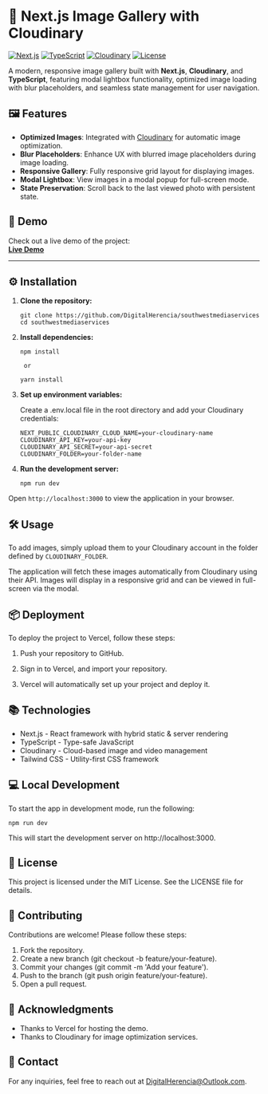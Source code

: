 # 📸 Next.js Image Gallery with Cloudinary

[![Next.js](https://img.shields.io/badge/Next.js-14.0.0-blue.svg?style=flat&logo=next.js)](https://nextjs.org/)
[![TypeScript](https://img.shields.io/badge/TypeScript-4.9-blue.svg?style=flat&logo=typescript)](https://www.typescriptlang.org/)
[![Cloudinary](https://img.shields.io/badge/Cloudinary-Enabled-yellow.svg?style=flat&logo=cloudinary)](https://cloudinary.com/)
[![License](https://img.shields.io/github/license/yourusername/your-repo.svg)](./LICENSE)

A modern, responsive image gallery built with **Next.js**, **Cloudinary**, and **TypeScript**, featuring modal lightbox functionality, optimized image loading with blur placeholders, and seamless state management for user navigation.

## 🖼️ Features

- **Optimized Images**: Integrated with [Cloudinary](https://cloudinary.com) for automatic image optimization.
- **Blur Placeholders**: Enhance UX with blurred image placeholders during image loading.
- **Responsive Gallery**: Fully responsive grid layout for displaying images.
- **Modal Lightbox**: View images in a modal popup for full-screen mode.
- **State Preservation**: Scroll back to the last viewed photo with persistent state.

## 🚀 Demo

Check out a live demo of the project:  
**[Live Demo](https://southwestmediaservices.vercel.app/p)**

---

## ⚙️ Installation

1. **Clone the repository:**
  
   ```
   git clone https://github.com/DigitalHerencia/southwestmediaservices
   cd southwestmediaservices
   ```

2. **Install dependencies:**

    ```
    npm install
    ```
        or
    ```
    yarn install
    ```

3. **Set up environment variables:**

    Create a .env.local file in the root directory and add your Cloudinary credentials:

    ```
    NEXT_PUBLIC_CLOUDINARY_CLOUD_NAME=your-cloudinary-name
    CLOUDINARY_API_KEY=your-api-key
    CLOUDINARY_API_SECRET=your-api-secret
    CLOUDINARY_FOLDER=your-folder-name
     ```

4. **Run the development server:**

    ```
    npm run dev
    ```

Open `http://localhost:3000` to view the application in your browser.

## 🛠️ Usage

To add images, simply upload them to your Cloudinary account in the folder defined by `CLOUDINARY_FOLDER`.

The application will fetch these images automatically from Cloudinary using their API.
Images will display in a responsive grid and can be viewed in full-screen via the modal.
 
## 📦 Deployment

To deploy the project to Vercel, follow these steps:

1. Push your repository to GitHub.

2. Sign in to Vercel, and import your repository.

3. Vercel will automatically set up your project and deploy it.

## 📚 Technologies

- Next.js - React framework with hybrid static & server rendering
- TypeScript - Type-safe JavaScript
- Cloudinary - Cloud-based image and video management
- Tailwind CSS - Utility-first CSS framework

## 💻 Local Development

To start the app in development mode, run the following:

```
npm run dev
```

This will start the development server on http://localhost:3000.

## 📝 License

This project is licensed under the MIT License. See the LICENSE file for details.

## 🙌 Contributing

Contributions are welcome! Please follow these steps:

1. Fork the repository.
2. Create a new branch (git checkout -b feature/your-feature).
3. Commit your changes (git commit -m 'Add your feature').
4. Push to the branch (git push origin feature/your-feature).
5. Open a pull request.

## 👏 Acknowledgments

- Thanks to Vercel for hosting the demo.
- Thanks to Cloudinary for image optimization services.

## 📧 Contact

For any inquiries, feel free to reach out at DigitalHerencia@Outlook.com.